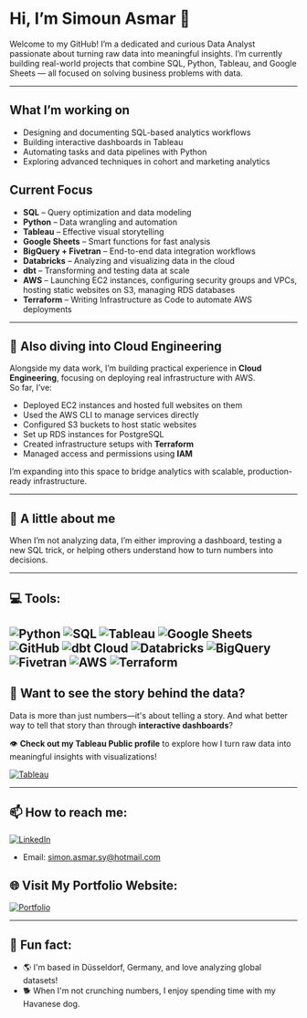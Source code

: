 # Hi, I’m Simoun Asmar 👋

Welcome to my GitHub! I’m a dedicated and curious Data Analyst passionate about turning raw data into meaningful insights. I’m currently building real-world projects that combine SQL, Python, Tableau, and Google Sheets — all focused on solving business problems with data.

---

##  What I’m working on
- Designing and documenting SQL-based analytics workflows  
- Building interactive dashboards in Tableau  
- Automating tasks and data pipelines with Python  
- Exploring advanced techniques in cohort and marketing analytics

##  Current Focus
- **SQL** – Query optimization and data modeling  
- **Python** – Data wrangling and automation  
- **Tableau** – Effective visual storytelling  
- **Google Sheets** – Smart functions for fast analysis  
- **BigQuery + Fivetran** – End-to-end data integration workflows  
- **Databricks** – Analyzing and visualizing data in the cloud  
- **dbt** – Transforming and testing data at scale
- **AWS** – Launching EC2 instances, configuring security groups and VPCs, hosting static websites on S3, managing RDS databases  
- **Terraform** – Writing Infrastructure as Code to automate AWS deployments
---

## 🔧 Also diving into Cloud Engineering
Alongside my data work, I’m building practical experience in **Cloud Engineering**, focusing on deploying real infrastructure with AWS.  
So far, I’ve:
- Deployed EC2 instances and hosted full websites on them  
- Used the AWS CLI to manage services directly  
- Configured S3 buckets to host static websites  
- Set up RDS instances for PostgreSQL  
- Created infrastructure setups with **Terraform**  
- Managed access and permissions using **IAM**

I’m expanding into this space to bridge analytics with scalable, production-ready infrastructure.

---
## 👀 A little about me
When I’m not analyzing data, I’m either improving a dashboard, testing a new SQL trick, or helping others understand how to turn numbers into decisions.

---

## 💻 Tools:
![Python](https://img.shields.io/badge/Python-3776AB?style=for-the-badge&logo=python&logoColor=white)
![SQL](https://img.shields.io/badge/SQL-336791?style=for-the-badge&logo=postgresql&logoColor=white)
![Tableau](https://img.shields.io/badge/Tableau-E97627?style=for-the-badge&logo=tableau&logoColor=white)
![Google Sheets](https://img.shields.io/badge/Google%20Sheets-34A853?style=for-the-badge&logo=googlesheets&logoColor=white)
![GitHub](https://img.shields.io/badge/GitHub-181717?style=for-the-badge&logo=github&logoColor=white)
![dbt Cloud](https://img.shields.io/badge/dbt%20Cloud-FF694B?style=for-the-badge&logo=dbt&logoColor=white)
![Databricks](https://img.shields.io/badge/Databricks-FF3621?style=for-the-badge&logo=databricks&logoColor=white)
![BigQuery](https://img.shields.io/badge/BigQuery-4285F4?style=for-the-badge&logo=googlebigquery&logoColor=white)
![Fivetran](https://img.shields.io/badge/Fivetran-0A84FF?style=for-the-badge&logo=fivetran&logoColor=white)
![AWS](https://img.shields.io/badge/AWS-FF9900?style=for-the-badge&logo=amazonaws&logoColor=white)
![Terraform](https://img.shields.io/badge/Terraform-623CE4?style=for-the-badge&logo=terraform&logoColor=white)
---

## 🌟 Want to see the story behind the data?
Data is more than just numbers—it's about telling a story. And what better way to tell that story than through **interactive dashboards**?  

👁️ **Check out my Tableau Public profile** to explore how I turn raw data into meaningful insights with visualizations! 

[![Tableau](https://img.shields.io/badge/Tableau-005FAD?style=for-the-badge&logo=tableau&logoColor=white)](https://public.tableau.com/app/profile/simoun.asmar)

---

## 📫 How to reach me:
[![LinkedIn](https://img.shields.io/badge/LinkedIn-0077B5?style=for-the-badge&logo=linkedin&logoColor=white)](https://www.linkedin.com/in/simounasmar)  
- Email: simon.asmar.sy@hotmail.com  

## 🌐 Visit My Portfolio Website:
[![Portfolio](https://img.shields.io/badge/Portfolio-333?style=for-the-badge&logo=githubpages&logoColor=white)](https://simoun-asmar.github.io)

---

## 🌟 Fun fact:
- 🌎 I'm based in Düsseldorf, Germany, and love analyzing global datasets!
- 🐕 When I'm not crunching numbers, I enjoy spending time with my Havanese dog.
